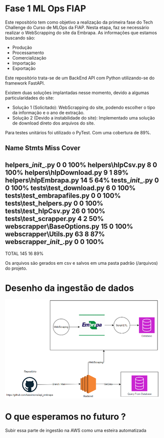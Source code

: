 # Fase 1 ML Ops FIAP

Este repositório tem como objetivo a realização da primeira fase do Tech Challenge do Curso de MLOps da FIAP. Nesta etapa, faz se necessário realizar o WebScrapping do site da Embrapa.
As informações que estamos buscando são:
- Produção
- Processamento
- Comercialização
- Importação
- Exportação

Este repositório trata-se de um BackEnd API com Python utilizando-se do framework FastAPI.

Existem duas soluções implantadas nesse momento, devido a algumas particularidades do site:
- Solução 1 (Solicitado): WebScrapping do site, podendo escolher o tipo da informação e o ano de extração.
- Solução 2 (Devido a instabilidade do site): Implementado uma solução de download direto dos arquivos do site.

Para testes unitários foi utilizado o PyTest. Com uma cobertura de 89%.

Name                         Stmts   Miss  Cover
------------------------------------------------
helpers\__init__.py              0      0   100%
helpers\hlpCsv.py                8      0   100%
helpers\hlpDownload.py           9      1    89%
helpers\hlpEmbrapa.py           14      5    64%
tests\__init__.py                0      0   100%
tests\test_download.py           6      0   100%
tests\test_embrapafiles.py       0      0   100%
tests\test_helpers.py            0      0   100%
tests\test_hlpCsv.py            26      0   100%
tests\test_scrapper.py           4      2    50%
webscrapper\BaseOptions.py      15      0   100%
webscrapper\Utils.py            63      8    87%
webscrapper\__init__.py          0      0   100%
------------------------------------------------
TOTAL                          145     16    89%


Os arquivos são gerados em csv e salvos em uma pasta padrão (/arquivos) do projeto.

# Desenho da ingestão de dados

![ingestao fase01](./imgs/fase01_ingestao.png)

# O que esperamos no futuro ?

Subir essa parte de ingestão na AWS como uma esteira automatizada 
